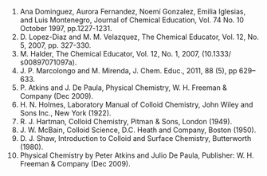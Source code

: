 1. Ana Dominguez, Aurora Fernandez, Noemí Gonzalez, Emilia Iglesias, and Luis Montenegro, Journal of Chemical Education, Vol. 74 No. 10 October 1997, pp.1227-1231.
2. D. Lopez-Diaz and M. M. Velazquez, The Chemical Educator, Vol. 12, No. 5, 2007, pp. 327-330.
3. M. Halder, The Chemical Educator, Vol. 12, No. 1, 2007, (10.1333/ s00897071097a).
4. J. P. Marcolongo and M. Mirenda, J. Chem. Educ., 2011, 88 (5), pp 629–633.
5. P. Atkins and J. De Paula, Physical Chemistry, W. H. Freeman & Company (Dec 2009).
6. H. N. Holmes, Laboratory Manual of Colloid Chemistry, John Wiley and Sons Inc., New York (1922).
7. R. J. Hartman, Colloid Chemistry, Pitman & Sons, London (1949).
8. J. W. McBain, Colloid Science, D.C. Heath and Company, Boston (1950).
9. D. J. Shaw, Introduction to Colloid and Surface Chemistry, Butterworth (1980).
10. Physical Chemistry by Peter Atkins and Julio De Paula, Publisher: W. H. Freeman & Company (Dec 2009).
